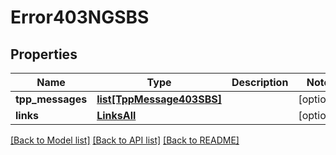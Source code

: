 # Error403NGSBS

## Properties
Name | Type | Description | Notes
------------ | ------------- | ------------- | -------------
**tpp_messages** | [**list[TppMessage403SBS]**](TppMessage403SBS.md) |  | [optional] 
**links** | [**LinksAll**](LinksAll.md) |  | [optional] 

[[Back to Model list]](../README.md#documentation-for-models) [[Back to API list]](../README.md#documentation-for-api-endpoints) [[Back to README]](../README.md)

